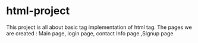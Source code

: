 # html-project
This project is all about basic tag implementation of html tag. The pages we are created : Main page, login page, contact Info page ,Signup page
